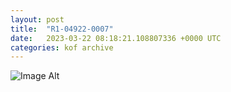 ```yaml
---
layout:	post
title:	"R1-04922-0007"
date:	2023-03-22 08:18:21.108807336 +0000 UTC
categories:	kof archive
---
```


![Image Alt](https://k0f.github.io/assets/R1-04922-0007.JPG)